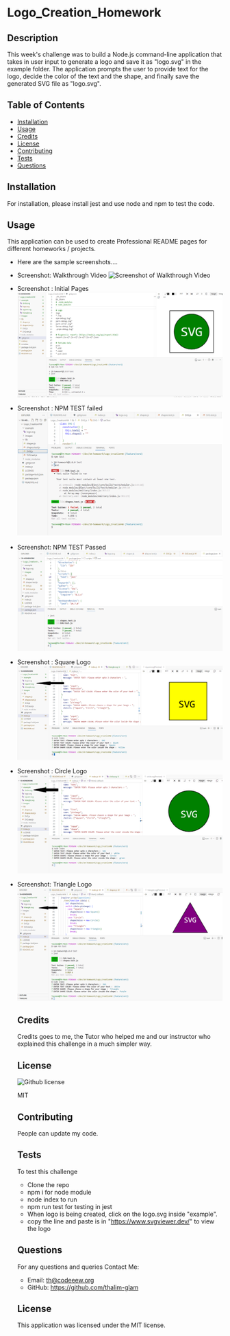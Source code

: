 # Logo_Creation_Homework
  ## Description
  This week's challenge was to build a Node.js command-line application that takes in user input to generate a logo and save it as "logo.svg" in the example folder. The application prompts the user to provide text for the logo, decide the color of the text and the shape, and finally save the generated SVG file as "logo.svg".
  
  ## Table of Contents
  - [Installation](#installation)
  - [Usage](#usage)
  - [Credits](#credits)
  - [License](#license)
  - [Contributing](#contributing)
  - [Tests](#tests)
  - [Questions](#questions)
  ## Installation
  For installation, please install jest and use node and npm to test the code.
  ## Usage
  This application can be used to create Professional README pages for different homeworks / projects.
  - Here are the sample screenshots....
  - Screenshot: Walkthrough Video
![Screenshot of Walkthrough Video](./images/Walkthrough_Vid.gif)
- Screenshot : Initial Pages
![Screenshot of Initial page](./images/Initial_page.png)
- Screenshot : NPM TEST failed 
![Screenshot of NPM TEST failed](./images/Failed_npmTest.png)
- Screenshot: NPM TEST Passed
![Screenshot of NPM TEST Passed](./images/Passed_npmTest.png)
- Screenshot : Square Logo
![Screenshot of Square Logo](./images/Square_logo.png)
- Screenshot : Circle Logo
![Screenshot of Circle Logo](./images/Circle_logo.png)
- Screenshot: Triangle Logo
![Screenshot of Triangle Logo](./images/Triangle_logo.png)

  ## Credits
  
  Credits goes to me, the Tutor who helped me and our instructor who explained this challenge in a much simpler way.
  
  ## License
  ![Github license](https://img.shields.io/badge/license-MIT-blue.svg) 

  MIT
  ## Contributing
  People can update my code.
  ## Tests
  To test this challenge
  - Clone the repo
  - npm i for node module
  - node index to run 
  - npm run test for testing in jest
  - When logo is being created, click on the logo.svg inside "example".
  - copy the line and paste is in "https://www.svgviewer.dev/" to view the logo
  ## Questions
  For any questions and queries Contact Me:
  - Email: th@codeeew.org
  - GitHub: https://github.com/thalim-glam 

   ## License 
    This application was licensed under the MIT license.
  	
